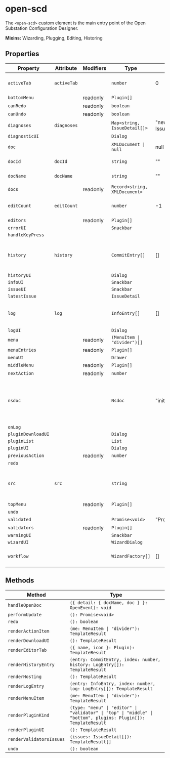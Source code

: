 # open-scd

The `<open-scd>` custom element is the main entry point of the
Open Substation Configuration Designer.

**Mixins:** Wizarding, Plugging, Editing, Historing

## Properties

| Property           | Attribute   | Modifiers | Type                          | Default                            | Description                                      |
|--------------------|-------------|-----------|-------------------------------|------------------------------------|--------------------------------------------------|
| `activeTab`        | `activeTab` |           | `number`                      | 0                                  | The currently active editor tab.                 |
| `bottomMenu`       |             | readonly  | `Plugin[]`                    |                                    |                                                  |
| `canRedo`          |             | readonly  | `boolean`                     |                                    |                                                  |
| `canUndo`          |             | readonly  | `boolean`                     |                                    |                                                  |
| `diagnoses`        | `diagnoses` |           | `Map<string, IssueDetail[]>`  | "new Map<string, IssueDetail[]>()" |                                                  |
| `diagnosticUI`     |             |           | `Dialog`                      |                                    |                                                  |
| `doc`              |             |           | `XMLDocument \| null`         | null                               | The `XMLDocument` to be edited                   |
| `docId`            | `docId`     |           | `string`                      | ""                                 | The UUID of the current [[`doc`]]                |
| `docName`          | `docName`   |           | `string`                      | ""                                 | The name of the current [[`doc`]]                |
| `docs`             |             | readonly  | `Record<string, XMLDocument>` |                                    |                                                  |
| `editCount`        | `editCount` |           | `number`                      | -1                                 | Index of the last [[`EditorAction`]] applied.    |
| `editors`          |             | readonly  | `Plugin[]`                    |                                    |                                                  |
| `errorUI`          |             |           | `Snackbar`                    |                                    |                                                  |
| `handleKeyPress`   |             |           |                               |                                    |                                                  |
| `history`          | `history`   |           | `CommitEntry[]`               | []                                 | All [[`CommitEntry`]]s received so far through [[`LogEvent`]]s |
| `historyUI`        |             |           | `Dialog`                      |                                    |                                                  |
| `infoUI`           |             |           | `Snackbar`                    |                                    |                                                  |
| `issueUI`          |             |           | `Snackbar`                    |                                    |                                                  |
| `latestIssue`      |             |           | `IssueDetail`                 |                                    |                                                  |
| `log`              | `log`       |           | `InfoEntry[]`                 | []                                 | All [[`LogEntry`]]s received so far through [[`LogEvent`]]s. |
| `logUI`            |             |           | `Dialog`                      |                                    |                                                  |
| `menu`             |             | readonly  | `(MenuItem \| "divider")[]`   |                                    |                                                  |
| `menuEntries`      |             | readonly  | `Plugin[]`                    |                                    |                                                  |
| `menuUI`           |             |           | `Drawer`                      |                                    |                                                  |
| `middleMenu`       |             | readonly  | `Plugin[]`                    |                                    |                                                  |
| `nextAction`       |             | readonly  | `number`                      |                                    |                                                  |
| `nsdoc`            |             |           | `Nsdoc`                       | "initializeNsdoc()"                | Object containing all *.nsdoc files and a function extracting element's label form them |
| `onLog`            |             |           |                               |                                    |                                                  |
| `pluginDownloadUI` |             |           | `Dialog`                      |                                    |                                                  |
| `pluginList`       |             |           | `List`                        |                                    |                                                  |
| `pluginUI`         |             |           | `Dialog`                      |                                    |                                                  |
| `previousAction`   |             | readonly  | `number`                      |                                    |                                                  |
| `redo`             |             |           |                               |                                    |                                                  |
| `src`              | `src`       |           | `string`                      |                                    | The current file's URL. `blob:` URLs are *revoked after parsing*! |
| `topMenu`          |             | readonly  | `Plugin[]`                    |                                    |                                                  |
| `undo`             |             |           |                               |                                    |                                                  |
| `validated`        |             |           | `Promise<void>`               | "Promise.resolve()"                |                                                  |
| `validators`       |             | readonly  | `Plugin[]`                    |                                    |                                                  |
| `warningUI`        |             |           | `Snackbar`                    |                                    |                                                  |
| `wizardUI`         |             |           | `WizardDialog`                |                                    |                                                  |
| `workflow`         |             |           | `WizardFactory[]`             | []                                 | FIFO queue of [[`Wizard`]]s to display.          |

## Methods

| Method                   | Type                                             |
|--------------------------|--------------------------------------------------|
| `handleOpenDoc`          | `({ detail: { docName, doc } }: OpenEvent): void` |
| `performUpdate`          | `(): Promise<void>`                              |
| `redo`                   | `(): boolean`                                    |
| `renderActionItem`       | `(me: MenuItem \| "divider"): TemplateResult`    |
| `renderDownloadUI`       | `(): TemplateResult`                             |
| `renderEditorTab`        | `({ name, icon }: Plugin): TemplateResult`       |
| `renderHistoryEntry`     | `(entry: CommitEntry, index: number, history: LogEntry[]): TemplateResult` |
| `renderHosting`          | `(): TemplateResult`                             |
| `renderLogEntry`         | `(entry: InfoEntry, index: number, log: LogEntry[]): TemplateResult` |
| `renderMenuItem`         | `(me: MenuItem \| "divider"): TemplateResult`    |
| `renderPluginKind`       | `(type: "menu" \| "editor" \| "validator" \| "top" \| "middle" \| "bottom", plugins: Plugin[]): TemplateResult` |
| `renderPluginUI`         | `(): TemplateResult`                             |
| `renderValidatorsIssues` | `(issues: IssueDetail[]): TemplateResult[]`      |
| `undo`                   | `(): boolean`                                    |

